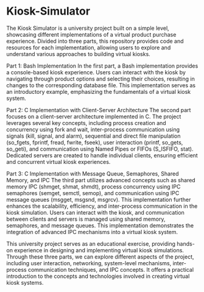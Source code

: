 # Kiosk-Simulator
The Kiosk Simulator is a university project built on a simple level, showcasing different implementations of a virtual product purchase experience. Divided into three parts, this repository provides code and resources for each implementation, allowing users to explore and understand various approaches to building virtual kiosks.

Part 1: Bash Implementation
In the first part, a Bash implementation provides a console-based kiosk experience. Users can interact with the kiosk by navigating through product options and selecting their choices, resulting in changes to the corresponding database file. This implementation serves as an introductory example, emphasizing the fundamentals of a virtual kiosk system.

Part 2: C Implementation with Client-Server Architecture
The second part focuses on a client-server architecture implemented in C. The project leverages several key concepts, including process creation and concurrency using fork and wait, inter-process communication using signals (kill, signal, and alarm), sequential and direct file manipulation (so_fgets, fprintf, fread, fwrite, fseek), user interaction (printf, so_gets, so_geti), and communication using Named Pipes or FIFOs (S_ISFIFO, stat). Dedicated servers are created to handle individual clients, ensuring efficient and concurrent virtual kiosk experiences.

Part 3: C Implementation with Message Queue, Semaphores, Shared Memory, and IPC
The third part utilizes advanced concepts such as shared memory IPC (shmget, shmat, shmdt), process concurrency using IPC semaphores (semget, semctl, semop), and communication using IPC message queues (msgget, msgsnd, msgrcv). This implementation further enhances the scalability, efficiency, and inter-process communication in the kiosk simulation. Users can interact with the kiosk, and communication between clients and servers is managed using shared memory, semaphores, and message queues. This implementation demonstrates the integration of advanced IPC mechanisms into a virtual kiosk system.

This university project serves as an educational exercise, providing hands-on experience in designing and implementing virtual kiosk simulations. Through these three parts, we can explore different aspects of the project, including user interaction, networking, system-level mechanisms, inter-process communication techniques, and IPC concepts. It offers a practical introduction to the concepts and technologies involved in creating virtual kiosk systems.
